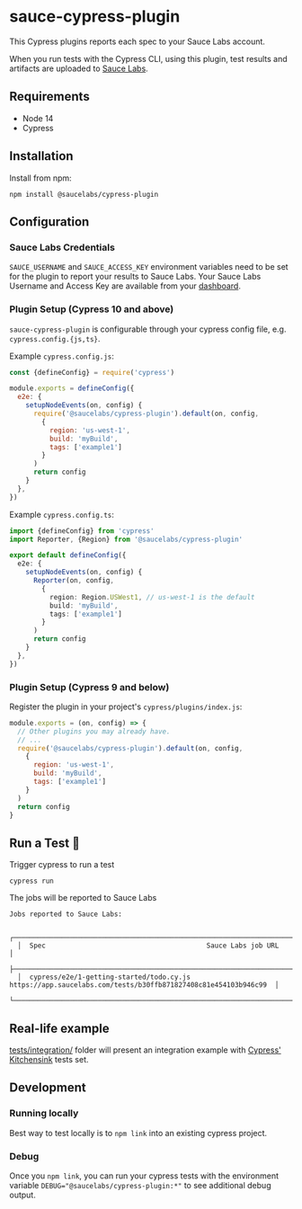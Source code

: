 # sauce-cypress-plugin

This Cypress plugins reports each spec to your Sauce Labs account.

When you run tests with the Cypress CLI, using this plugin, test results and artifacts are uploaded to [Sauce Labs](https://app.saucelabs.com).

## Requirements

- Node 14
- Cypress

## Installation

Install from npm:
```
npm install @saucelabs/cypress-plugin
```

## Configuration

### Sauce Labs Credentials

`SAUCE_USERNAME` and `SAUCE_ACCESS_KEY` environment variables need to be set for the plugin to report your results to
Sauce Labs. Your Sauce Labs Username and Access Key are available from your
[dashboard](https://app.saucelabs.com/user-settings).

### Plugin Setup (Cypress 10 and above)

`sauce-cypress-plugin` is configurable through your cypress config file, e.g. `cypress.config.{js,ts}`.

Example `cypress.config.js`:
```javascript
const {defineConfig} = require('cypress')

module.exports = defineConfig({
  e2e: {
    setupNodeEvents(on, config) {
      require('@saucelabs/cypress-plugin').default(on, config,
        {
          region: 'us-west-1',
          build: 'myBuild',
          tags: ['example1']
        }
      )
      return config
    }
  },
})
```

Example `cypress.config.ts`:
```typescript
import {defineConfig} from 'cypress'
import Reporter, {Region} from '@saucelabs/cypress-plugin'

export default defineConfig({
  e2e: {
    setupNodeEvents(on, config) {
      Reporter(on, config,
        {
          region: Region.USWest1, // us-west-1 is the default
          build: 'myBuild',
          tags: ['example1']
        }
      )
      return config
    }
  },
})
```

### Plugin Setup (Cypress 9 and below)

Register the plugin in your project's `cypress/plugins/index.js`:
```javascript
module.exports = (on, config) => {
  // Other plugins you may already have.
  // ...
  require('@saucelabs/cypress-plugin').default(on, config,
    {
      region: 'us-west-1',
      build: 'myBuild',
      tags: ['example1']
    }
  )
  return config
}
```

## Run a Test 🚀
Trigger cypress to run a test
```
cypress run
```

The jobs will be reported to Sauce Labs
```
Jobs reported to Sauce Labs:

  ┌────────────────────────────────────────────────────────────────────────────────────────────────────────────────┐
  │  Spec                                        Sauce Labs job URL                                                │
  ├────────────────────────────────────────────────────────────────────────────────────────────────────────────────┤
  │  cypress/e2e/1-getting-started/todo.cy.js    https://app.saucelabs.com/tests/b30ffb871827408c81e454103b946c99  │
  └────────────────────────────────────────────────────────────────────────────────────────────────────────────────┘
```

## Real-life example

[tests/integration/](https://github.com/saucelabs/sauce-cypress-plugin/tree/main/tests/integration/) folder will present an integration example with [Cypress' Kitchensink](https://github.com/cypress-io/cypress-example-kitchensink/tree/master/cypress/e2e/2-advanced-examples) tests set.

## Development

### Running locally

Best way to test locally is to `npm link` into an existing cypress project.

### Debug

Once you `npm link`, you can run your cypress tests with the environment variable `DEBUG="@saucelabs/cypress-plugin:*"` to see additional debug output.
